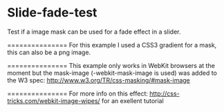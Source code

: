Slide-fade-test
===============

Test if a image mask can be used for a fade effect in a slider.

===============
For this example I used a CSS3 gradient for a mask, this can also be a png image.

===============
This example only works in WebKit browsers at the moment but the mask-image (-webkit-mask-image is used)
was added to the W3 spec: http://www.w3.org/TR/css-masking/#mask-image

===============
For more info on this effect: http://css-tricks.com/webkit-image-wipes/ for an exellent tutorial
